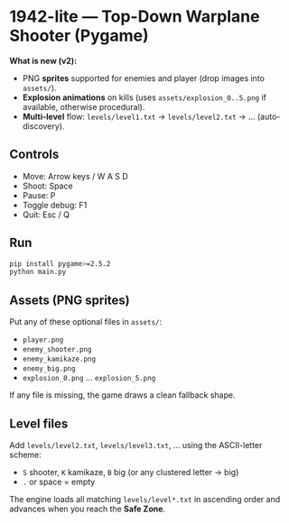 # 1942-lite — Top-Down Warplane Shooter (Pygame)

**What is new (v2):**
- PNG **sprites** supported for enemies and player (drop images into `assets/`).
- **Explosion animations** on kills (uses `assets/explosion_0..5.png` if available, otherwise procedural).
- **Multi-level** flow: `levels/level1.txt` → `levels/level2.txt` → ... (auto-discovery).

## Controls
- Move: Arrow keys / W A S D
- Shoot: Space
- Pause: P
- Toggle debug: F1
- Quit: Esc / Q

## Run
```bash
pip install pygame>=2.5.2
python main.py
```

## Assets (PNG sprites)
Put any of these optional files in `assets/`:
- `player.png`
- `enemy_shooter.png`
- `enemy_kamikaze.png`
- `enemy_big.png`
- `explosion_0.png` ... `explosion_5.png`

If any file is missing, the game draws a clean fallback shape.

## Level files
Add `levels/level2.txt`, `levels/level3.txt`, ... using the ASCII-letter scheme:
- `S` shooter, `K` kamikaze, `B` big (or any clustered letter → big)
- `.` or space = empty

The engine loads all matching `levels/level*.txt` in ascending order and advances when you reach the **Safe Zone**.
